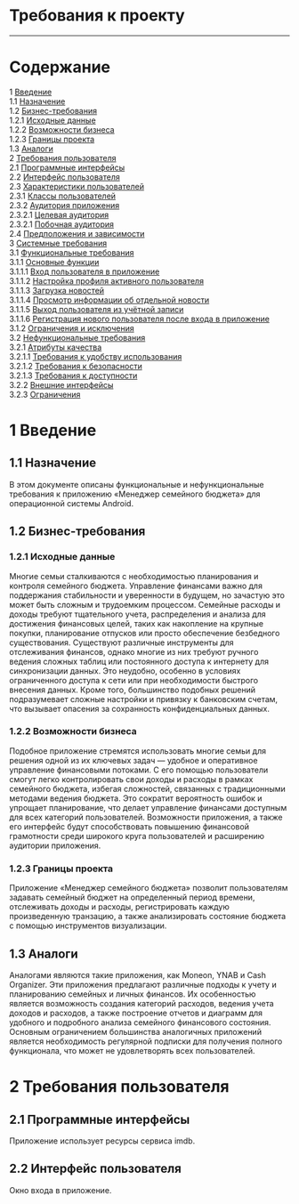 # Требования к проекту
---

# Содержание
1 [Введение](#intro)  
1.1 [Назначение](#appointment)  
1.2 [Бизнес-требования](#business_requirements)  
1.2.1 [Исходные данные](#initial_data)  
1.2.2 [Возможности бизнеса](#business_opportunities)  
1.2.3 [Границы проекта](#project_boundary)  
1.3 [Аналоги](#analogues)  
2 [Требования пользователя](#user_requirements)  
2.1 [Программные интерфейсы](#software_interfaces)  
2.2 [Интерфейс пользователя](#user_interface)  
2.3 [Характеристики пользователей](#user_specifications)  
2.3.1 [Классы пользователей](#user_classes)  
2.3.2 [Аудитория приложения](#application_audience)  
2.3.2.1 [Целевая аудитория](#target_audience)  
2.3.2.1 [Побочная аудитория](#collateral_audience)  
2.4 [Предположения и зависимости](#assumptions_and_dependencies)  
3 [Системные требования](#system_requirements)  
3.1 [Функциональные требования](#functional_requirements)  
3.1.1 [Основные функции](#main_functions)  
3.1.1.1 [Вход пользователя в приложение](#user_logon_to_the_application)  
3.1.1.2 [Настройка профиля активного пользователя](#setting_up_the_profile_of_the_active_user)  
3.1.1.3 [Загрузка новостей](#download_news)  
3.1.1.4 [Просмотр информации об отдельной новости](#view_information_about_an_individual_newsletter)  
3.1.1.5 [Выход пользователя из учётной записи](#active_user_change)  
3.1.1.6 [Регистрация нового пользователя после входа в приложение](#add_new_user)  
3.1.2 [Ограничения и исключения](#restrictions_and_exclusions)  
3.2 [Нефункциональные требования](#non-functional_requirements)  
3.2.1 [Атрибуты качества](#quality_attributes)  
3.2.1.1 [Требования к удобству использования](#requirements_for_ease_of_use)    
3.2.1.2 [Требования к безопасности](#security_requirements)  
3.2.1.3 [Требования к доступности](#access_requirements)  
3.2.2 [Внешние интерфейсы](#external_interfaces)  
3.2.3 [Ограничения](#restrictions)  

<a name="intro"/>

# 1 Введение

<a name="appointment"/>

## 1.1 Назначение
В этом документе описаны функциональные и нефункциональные требования к приложению «Менеджер семейного бюджета» для операционной системы Android.

<a name="business_requirements"/>

## 1.2 Бизнес-требования

<a name="initial_data"/>

### 1.2.1 Исходные данные
Многие семьи сталкиваются с необходимостью планирования и контроля семейного бюджета. Управление финансами важно для поддержания стабильности и уверенности в будущем, но зачастую это может быть сложным и трудоемким процессом. Семейные расходы и доходы требуют тщательного учета, распределения и анализа для достижения финансовых целей, таких как накопление на крупные покупки, планирование отпусков или просто обеспечение безбедного существования. Существуют различные инструменты для отслеживания финансов, однако многие из них требуют ручного ведения сложных таблиц или постоянного доступа к интернету для синхронизации данных. Это неудобно, особенно в условиях ограниченного доступа к сети или при необходимости быстрого внесения данных. Кроме того, большинство подобных решений подразумевает сложные настройки и привязку к банковским счетам, что вызывает опасения за сохранность конфиденциальных данных. 

<a name="business_opportunities"/>

### 1.2.2 Возможности бизнеса
Подобное приложение стремятся использовать многие семьи для решения одной из их ключевых задач — удобное и оперативное управление финансовыми потоками. С его помощью пользователи смогут легко контролировать свои доходы и расходы в рамках семейного бюджета, избегая сложностей, связанных с традиционными методами ведения бюджета. Это сократит вероятность ошибок и упрощает планирование, что делает управление финансами доступным для всех категорий пользователей. Возможности приложения, а также его интерфейс будут способствовать повышению финансовой грамотности среди широкого круга пользователей и расширению аудитории приложения.

<a name="project_boundary"/>

### 1.2.3 Границы проекта
Приложение «Менеджер семейного бюджета» позволит пользователям задавать семейный бюджет на определенный период времени, отслеживать доходы и расходы, регистрировать каждую произведенную транзацию, а также анализировать состояние бюджета с помощью инструментов визуализации.

<a name="analogues"/>

## 1.3 Аналоги
Аналогами являются такие приложения, как Moneon, YNAB и Cash Organizer. Эти приложения предлагают различные подходы к учету и планированию семейных и личных финансов. Их особенностью является возможность создания категорий расходов, ведения учета доходов и расходов, а также построение отчетов и диаграмм для удобного и подробного анализа семейного финансового состояния. Основным ограничением большинства аналогичных приложений является необходимость регулярной подписки для получения полного функционала, что может не удовлетворять всех пользователей.

<a name="user_requirements"/>

# 2 Требования пользователя

<a name="software_interfaces"/>

## 2.1 Программные интерфейсы
Приложение использует ресурсы сервиса imdb.

<a name="user_interface"/>

## 2.2 Интерфейс пользователя
Окно входа в приложение.  
